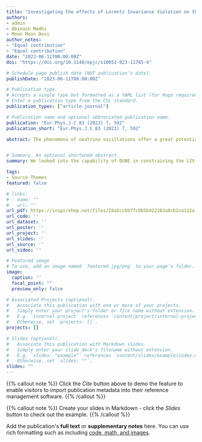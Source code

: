 ```yaml
---
title: "Investigating the effects of Lorentz Invariance Violation on the CP-sensitivities of the Deep Underground Neutrino Experiment"
authors:
- admin
- Abinash Medhi
- Moon Moon Devi
author_notes:
- "Equal contribution"
- "Equal contribution"
date: "2023-06-11T00:00:00Z"
doi: "https://doi.org/10.1140/epjc/s10052-023-11785-4"

# Schedule page publish date (NOT publication's date).
publishDate: "2023-06-11T00:00:00Z"

# Publication type.
# Accepts a single type but formatted as a YAML list (for Hugo requirements).
# Enter a publication type from the CSL standard.
publication_types: ["article-journal"]

# Publication name and optional abbreviated publication name.
publication: "Eur.Phys.J.C 83 (2023) 7, 592"
publication_short: "Eur.Phys.J.C 83 (2023) 7, 592"

abstract: The phenomena of neutrino oscillations offer a great potential for probing new-physics beyond the Standard Model. Any additional effects on neutrino oscillations can help understand the nature of the non-standard effects. The violation of fundamental symmetries may appear as a probe for new-physics in various neutrino experiments. Lorentz symmetry is one such fundamental symmetry in nature and the breakdown of spacetime is a possible motivation for a departure from the standard Lorentz symmetry picture. The Lorentz invariance violation (LIV) is intrinsic in nature and its effects exist even in a vacuum. Neutrinos can be an intriguing probe for exploring such violations of Lorentz symmetry. The effect of violation of Lorentz invariance can be explored through its impact on the neutrino oscillation probabilities. The effect of LIV is treated as a perturbation to the standard neutrino Hamiltonian considering the Standard Model Extension (SME) framework. In this work, we have probed the effects of LIV on the measurement of neutrino oscillation parameters considering Deep Underground Neutrino Experiment (DUNE) as a case study. The inclusion of LIV affects the measurements of various neutrino oscillation parameters as it modifies the standard neutrino oscillation probabilities. We looked into the capability of DUNE in constraining the LIV parameters and then explored the impact of CPT-violating LIV terms on the mass-induced neutrino oscillation probabilities. We have also probed the impact of LIV parameters on the CP-measurement sensitivities at DUNE.


# Summary. An optional shortened abstract.
summary: We looked into the capability of DUNE in constraining the LIV parameters and then explored the impact of CPT-violating LIV terms on the mass-induced neutrino oscillation probabilities. We have also probed the impact of LIV parameters on the CP-measurement sensitivities at DUNE.

tags:
- Source Themes
featured: false

# links:
# - name: ""
#   url: ""
url_pdf: https://inspirehep.net/files/28a5cc6b77c0b5b422283a8cb2ca112a
url_code: ''
url_dataset: ''
url_poster: ''
url_project: ''
url_slides: ''
url_source: ''
url_video: ''

# Featured image
# To use, add an image named `featured.jpg/png` to your page's folder. 
image:
  caption: ''
  focal_point: ""
  preview_only: false

# Associated Projects (optional).
#   Associate this publication with one or more of your projects.
#   Simply enter your project's folder or file name without extension.
#   E.g. `internal-project` references `content/project/internal-project/index.md`.
#   Otherwise, set `projects: []`.
projects: []

# Slides (optional).
#   Associate this publication with Markdown slides.
#   Simply enter your slide deck's filename without extension.
#   E.g. `slides: "example"` references `content/slides/example/index.md`.
#   Otherwise, set `slides: ""`.
slides: ""
---
```


{{% callout note %}}
Click the *Cite* button above to demo the feature to enable visitors to import publication metadata into their reference management software.
{{% /callout %}}

{{% callout note %}}
Create your slides in Markdown - click the *Slides* button to check out the example.
{{% /callout %}}

Add the publication's **full text** or **supplementary notes** here. You can use rich formatting such as including [code, math, and images](https://docs.hugoblox.com/content/writing-markdown-latex/).
